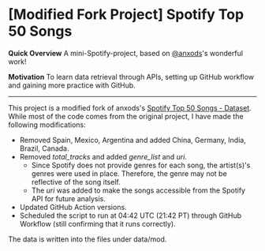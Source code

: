 # \[Modified Fork Project\] Spotify Top 50 Songs 

**Quick Overview** A mini-Spotify-project, based on [@anxods](https://github.com/anxods/spotify-top-50-songs/tree/main?tab=readme-ov-file)'s wonderful work! 

**Motivation** To learn data retrieval through APIs, setting up GitHub workflow and gaining more practice with GitHub. 

------

This project is a modified fork of anxods's [Spotify Top 50 Songs - Dataset](https://github.com/anxods/spotify-top-50-songs/tree/main?tab=readme-ov-file). 
While most of the code comes from the original project, I have made the following modifications: 

- Removed Spain, Mexico, Argentina and added China, Germany, India, Brazil, Canada.
- Removed *total_tracks* and added *genre_list* and *uri*.
  - Since Spotify does not provide genres for each song, the artist(s)'s genres were used in place. Therefore, the genre may not be reflective of the song itself.
  - The *uri* was added to make the songs accessible from the Spotify API for future analysis. 
- Updated GitHub Action versions.
- Scheduled the script to run at 04:42 UTC (21:42 PT) through GitHub Workflow (still confirming that it runs correctly). 

The data is written into the files under data/mod. 
